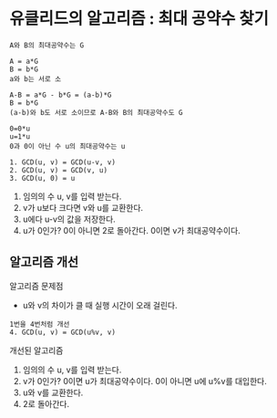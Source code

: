 # 유클리드의 알고리즘 : 최대 공약수 찾기

```
A와 B의 최대공약수는 G

A = a*G
B = b*G
a와 b는 서로 소

A-B = a*G - b*G = (a-b)*G
B = b*G
(a-b)와 b도 서로 소이므로 A-B와 B의 최대공약수도 G

0=0*u
u=1*u
0과 0이 아닌 수 u의 최대공약수는 u

1. GCD(u, v) = GCD(u-v, v)
2. GCD(u, v) = GCD(v, u)
3. GCD(u, 0) = u
```

1. 임의의 수 u, v를 입력 받는다.
2. v가 u보다 크다면 v와 u를 교환한다.
3. u에다 u-v의 값을 저장한다.
4. u가 0인가? 0이 아니면 2로 돌아간다. 0이면 v가 최대공약수이다.

## 알고리즘 개선

알고리즘 문제점

* u와 v의 차이가 클 때 실행 시간이 오래 걸린다.

```
1번을 4번처럼 개선
4. GCD(u, v) = GCD(u%v, v)
```

개선된 알고리즘

1. 임의의 수 u, v를 입력 받는다.
2. v가 0인가? 0이면 u가 최대공약수이다. 0이 아니면 u에 u%v를 대입한다.
3. u와 v를 교환한다.
4. 2로 돌아간다.
